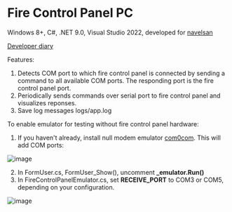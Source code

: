 # Fire Control Panel PC
Windows 8+, C#, .NET 9.0, Visual Studio 2022, developed for [navelsan](https://navelsan.com.tr/)

[Developer diary](https://docs.google.com/document/d/1mTkX9o0rhzWKpD7OGl0VyvK-jbmuOlqKo6SBZcMANt4/edit?tab=t.0#heading=h.ntkd19l6sz4o)

Features:
1. Detects COM port to which fire control panel is connected by sending a command to all available COM ports. The responding port is the fire control panel port.
2. Periodically sends commands over serial port to fire control panel and visualizes reponses.
3. Save log messages logs/app.log

To enable emulator for testing without fire control panel hardware:
1. If you haven't already, install null modem emulator [com0com](https://com0com.sourceforge.net/). This will add COM ports:
   
![image](https://github.com/user-attachments/assets/440fd989-0dd7-46f0-82b4-979465a7917b)

2. In FormUser.cs, FormUser_Show(), uncomment **_emulator.Run()**
3. In FireControlPanelEmulator.cs, set **RECEIVE_PORT** to COM3 or COM5, depending on your configuration.

![image](https://github.com/user-attachments/assets/d3de373b-b979-4e48-ac76-e44f0c120fc2)
